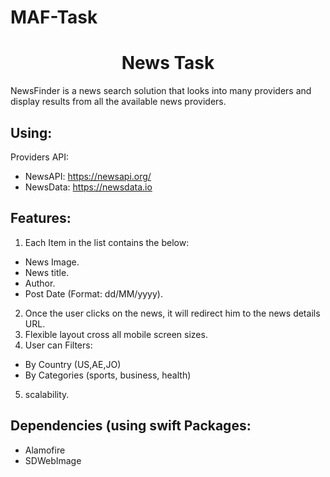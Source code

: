 # MAF-Task

<H1 align="center">News Task</H1>

NewsFinder is a news search solution that looks into many providers and display
results from all the available news providers.

## Using:
Providers API:
- NewsAPI: https://newsapi.org/
- NewsData: https://newsdata.io


## Features:
1) Each Item in the list contains the below:
- News Image.
- News title.
- Author.
- Post Date (Format: dd/MM/yyyy).
2) Once the user clicks on the news, it will redirect him to the news details
URL.
3) Flexible layout cross all mobile screen sizes.
4) User can Filters:
- By Country (US,AE,JO)
- By Categories (sports, business, health)
5) scalability.


## Dependencies (using swift Packages:
- Alamofire
- SDWebImage 
